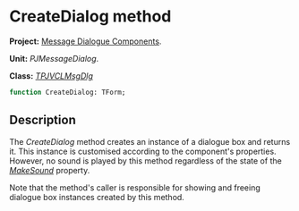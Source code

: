 # CreateDialog method

**Project:** [Message Dialogue Components](../API.md).

**Unit:** _PJMessageDialog_.

**Class:** _[TPJVCLMsgDlg](./TPJVCLMsgDlg.md)_

```pascal
function CreateDialog: TForm;
```

## Description

The _CreateDialog_ method creates an instance of a dialogue box and returns it. This instance is customised according to the component's properties. However, no sound is played by this method regardless of the state of the _[MakeSound](./TPJVCLMsgDlg-MakeSound.md)_ property.

Note that the method's caller is responsible for showing and freeing dialogue box instances created by this method.
